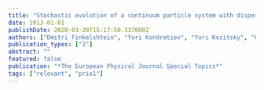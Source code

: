 ```yaml
---
title: "Stochastic evolution of a continuum particle system with dispersal and competition: Micro- and mesoscopic description"
date: 2013-01-01
publishDate: 2020-03-20T15:17:50.337000Z
authors: ["Dmitri Finkelshtein", "Yuri Kondratiev", "Yuri Kozitsky", "Oleksandr Kutoviy"]
publication_types: ["2"]
abstract: ""
featured: false
publication: "*The European Physical Journal Special Topics*"
tags: ["relevant", "prio1"]
---
```


